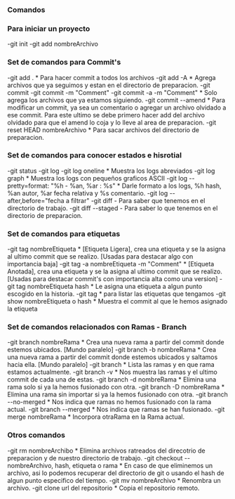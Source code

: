 ### Comandos

### Para iniciar un proyecto
-git init
-git add nombreArchivo

### Set de comandos para Commit's
-git add . * Para hacer commit a todos los archivos
-git add -A * Agrega archivos que ya seguimos y estan en el directorio de preparacion.
-git commit
-git commit -m "Comment"
-git commit -a -m "Comment" * Solo agrega los archivos que ya estamos siguiendo.
-git commit --amend * Para modificar un commit, ya sea un comentario o agregar un archivo olvidado a ese commit. Para este ultimo se debe primero hacer add del archivo olvidado para que el amend lo coja y lo lleve al area de preparacion.
-git reset HEAD nombreArchivo * Para sacar archivos del directorio de preparacion.

### Set de comandos para conocer estados e hisrotial
-git status
-git log
-git log oneline * Muestra los logs abreviados
-git log graph * Muestra los logs con pequeños graficos ASCII
-git log --pretty=format: "%h - %an, %ar : %s" * Darle formato a los logs, %h hash, %an autor, %ar fecha relativa y %s comentario.
-git log --after,before="fecha a filtrar"
-git diff - Para saber que tenemos en el directorio de trabajo.
-git diff --staged - Para saber lo que tenemos en el directorio de preparacion.

### Set de comandos para etiquetas
-git tag nombreEtiqueta * [Etiqueta Ligera], crea una etiqueta y se la asigna al ultimo commit que se realizo. [Usadas para destacar algo con importancia baja]
-git tag -a nombreEtiqueta -m "Comment" *  [Etiqueta Anotada], crea una etiqueta y se la asigna al ultimo commit que se realizo. [Usadas para destacar commit's con importancia alta como una version]
-git tag nombreEtiqueta hash * Le asigna una etiqueta a algun punto escogido en la historia.
-git tag * para listar las etiquetas que tengamos
-git show nombreEtiqueta o hash * Muestra el commit al que le hemos asignado la etiqueta

### Set de comandos relacionados con Ramas - Branch
-git branch nombreRama * Crea una nueva rama a partir del commit donde estemos ubicados. [Mundo paralelo]
-git branch -b nombreRama * Crea una nueva rama a partir del commit donde estemos ubicados y saltamos hacia ella. [Mundo paralelo]
-git branch * Lista las ramas y en que rama estamos actualmente.
-git branch -v * Nos muestra las ramas y el ultimo commit de cada una de estas.
-git branch -d nombreRama * Elimina una rama solo si ya la hemos fusionado con otra.
-git branch -D nombreRama * Elimina una rama sin importar si ya la hemos fusionado con otra.
-git branch --no-merged * Nos indica que ramas no hemos fusionado con la rama actual.
-git branch --merged * Nos indica que ramas se han fusionado.
-git merge nombreRama * Incorpora otraRama en la Rama actual.

### Otros comandos
-git rm nombreArchibo * Elimina archivos ratreados del direcotrio de preparacion y de nuestro directorio de trabajo.
-git checkout -- nombreArchivo, hash, etiqueta o rama * En caso de que eliminemos un archivo, asi lo podemos recuperar del directorio de git o usando el hash de algun punto especifico del tiempo.
-git mv nombreArchivo * Renombra un archivo.
-git clone url del repositorio * Copia el repositorio remoto.
